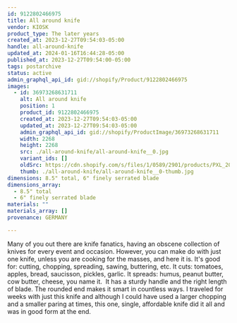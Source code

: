 ```yaml
---
id: 9122802466975
title: All around knife
vendor: KIOSK
product_type: The later years
created_at: 2023-12-27T09:54:03-05:00
handle: all-around-knife
updated_at: 2024-01-16T16:44:28-05:00
published_at: 2023-12-27T09:54:00-05:00
tags: postarchive
status: active
admin_graphql_api_id: gid://shopify/Product/9122802466975
images:
  - id: 36973268631711
    alt: All around knife
    position: 1
    product_id: 9122802466975
    created_at: 2023-12-27T09:54:03-05:00
    updated_at: 2023-12-27T09:54:03-05:00
    admin_graphql_api_id: gid://shopify/ProductImage/36973268631711
    width: 2268
    height: 2268
    src: ./all-around-knife/all-around-knife__0.jpg
    variant_ids: []
    oldSrc: https://cdn.shopify.com/s/files/1/0589/2901/products/PXL_20231101_113204244.jpg?v=1703688843
    thumb: ./all-around-knife/all-around-knife__0-thumb.jpg
dimensions: 8.5" total, 6" finely serrated blade
dimensions_array:
  - 8.5" total
  - 6" finely serrated blade
materials: ""
materials_array: []
provenance: GERMANY

---
```


Many of you out there are knife fanatics, having an obscene collection of knives for every event and occasion. However, you can make do with just one knife, unless you are cooking for the masses, and here it is. It's good for: cutting, chopping, spreading, sawing, buttering, etc. It cuts: tomatoes, apples, bread, saucisson, pickles, garlic. It spreads: humus, peanut butter, cow butter, cheese, you name it.  It has a sturdy handle and the right length of blade. The rounded end makes it smart in countless ways. I traveled for weeks with just this knife and although I could have used a larger chopping and a smaller paring at times, this one, single, affordable knife did it all and was in good form at the end.